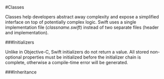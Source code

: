 #Classes  

Classes help developers abstract away complexity and expose a simplified interface on top of potentially complex logic. Swift uses a single implementation file (*classname.swift*) instead of two separate files (header and implementation).  

###Initializers  

Unlike in Objective-C, Swift initializers do not return a value. All stored non-optional properties must be initialized before the initializer chain is complete, otherwise a compile-time error will be generated.  

###Inheritance  

